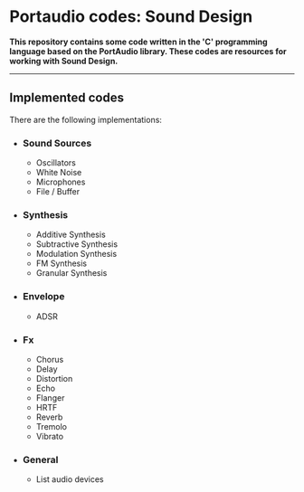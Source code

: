 # Portaudio codes: Sound Design

**This repository contains some code written in the 'C' programming language based on the PortAudio library. These codes are resources for working with Sound Design.**

-------------

## Implemented codes

There are the following implementations:

* ### Sound Sources
    * Oscillators
    * White Noise
    * Microphones
    * File / Buffer

* ### Synthesis
    * Additive Synthesis
    * Subtractive Synthesis
    * Modulation Synthesis
    * FM Synthesis
    * Granular Synthesis

* ### Envelope
    * ADSR

* ### Fx
    * Chorus
    * Delay
    * Distortion
    * Echo
    * Flanger
    * HRTF
    * Reverb
    * Tremolo
    * Vibrato

* ### General
    * List audio devices

